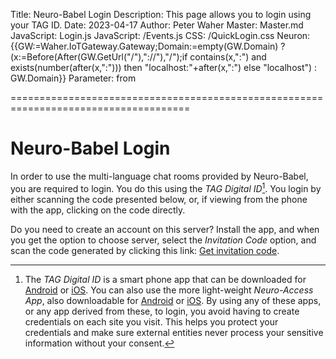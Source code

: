 Title: Neuro-Babel Login
Description: This page allows you to login using your TAG ID.
Date: 2023-04-17
Author: Peter Waher
Master: Master.md
JavaScript: Login.js
JavaScript: /Events.js
CSS: /QuickLogin.css
Neuron: {{GW:=Waher.IoTGateway.Gateway;Domain:=empty(GW.Domain) ? (x:=Before(After(GW.GetUrl("/"),"://"),"/");if contains(x,":") and exists(number(after(x,":"))) then "localhost:"+after(x,":") else "localhost") : GW.Domain}}
Parameter: from

=====================================================================================

Neuro-Babel Login
======================

In order to use the multi-language chat rooms provided by Neuro-Babel, you are required to login. You do this using the 
*TAG Digital ID*[^tagid]. You login by either scanning the code presented below, or, if viewing from the phone with the app,
clicking on the code directly.

<div id="quickLoginCode" data-mode="image" data-serviceId="{{QuickLoginServiceId(Request) ??? (
UserName:="Dev"+floor(Uniform(1,1000000));
TokenStr:=CreateJwt({
	"jti":Base64Encode(Gateway.NextBytes(32)),
	"sub":UserName,
	"iat":floor(NowUtc.Subtract(Waher.Content.JSON.UnixEpoch).TotalSeconds),
	"exp":floor(NowUtc.AddHours(1).Subtract(Waher.Content.JSON.UnixEpoch).TotalSeconds)
});
Token:=Create(Waher.Security.JWT.JwtToken,TokenStr);
QuickLoginUser:=Create(Waher.Security.JWT.ExternalUser,UserName,Token);
SeeOther(from))}}" 
data-purpose="To perform a quick login on {{Domain}}, to access Neuro-Babel. This login request is valid for five (5) minutes."></div>

Do you need to create an account on this server? Install the app, and when you get the option to choose server, select the
*Invitation Code* option, and scan the code generated by clicking this link: 
<a href="/Babel/Invitation.md" target="_blank">Get invitation code</a>.

[^tagid]:	The *TAG Digital ID* is a smart phone app that can be downloaded for 
[Android](https://play.google.com/store/apps/details?id=com.tag.IdApp) or 
[iOS](https://apps.apple.com/tr/app/trust-anchor-id/id1580610247). You can also use
the more light-weight *Neuro-Access App*, also downloadable for
[Android](https://play.google.com/store/apps/details?id=com.tag.NeuroAccess) or
[iOS](https://apps.apple.com/app/neuro-access/id6446863270).
By using any of these apps, or any app derived from these, to login, you avoid 
having to create credentials on each site you visit. This helps you protect your 
credentials and make sure external entities never process your sensitive information 
without your consent.